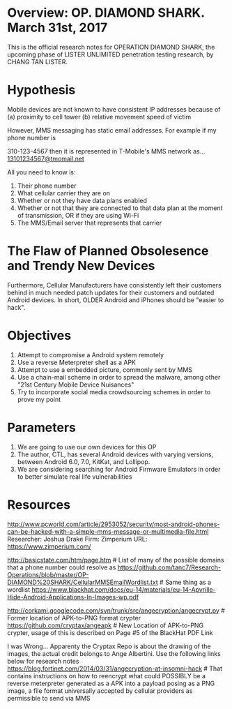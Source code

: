 # Overview: OP. DIAMOND SHARK. March 31st, 2017
This is the official research notes for OPERATION DIAMOND SHARK, the upcoming phase of LISTER UNLIMITED penetration testing research, by CHANG TAN LISTER.

# Hypothesis
Mobile devices are not known to have consistent IP addresses because of (a) proximity to cell tower (b) relative movement speed of victim

However, MMS messaging has static email addresses. For example if my phone number is 

310-123-4567 then it is represented in T-Mobile's MMS network as...
13101234567@tmomail.net

All you need to know is:

1. Their phone number
2. What cellular carrier they are on
3. Whether or not they have data plans enabled
4. Whether or not that they are connected to that data plan at the moment of transmission, OR if they are using Wi-Fi
5. The MMS/Email server that represents that carrier

# The Flaw of Planned Obsolesence and Trendy New Devices
Furthermore, Cellular Manufacturers have consistently left their customers behind in much needed patch updates for their customers and outdated Android devices. In short, OLDER Android and iPhones should be "easier to hack".

# Objectives

1. Attempt to compromise a Android system remotely
2. Use a reverse Meterpreter shell as a APK
3. Attempt to use a embedded picture, commonly sent by MMS
4. Use a chain-mail scheme in order to spread the malware, among other "21st Century Mobile Device Nuisances"
5. Try to incorporate social media crowdsourcing schemes in order to prove my point

# Parameters

1. We are going to use our own devices for this OP
2. The author, CTL, has several Android devices with varying versions, between Android 6.0, 7.0, KitKat, and Lollipop.
3. We are considering searching for Android Firmware Emulators in order to better simulate real life vulnerabilities

# Resources
http://www.pcworld.com/article/2953052/security/most-android-phones-can-be-hacked-with-a-simple-mms-message-or-multimedia-file.html
Researcher: Joshua Drake
Firm: Zimperium
URL: https://www.zimperium.com/

http://basicstate.com/htm/page.htm # List of many of the possible domains that a phone number could resolve as
https://github.com/tanc7/Research-Operations/blob/master/OP-DIAMOND%20SHARK/CellularMMSEmailWordlist.txt # Same thing as a wordlist
https://www.blackhat.com/docs/eu-14/materials/eu-14-Apvrille-Hide-Android-Applications-In-Images-wp.pdf

http://corkami.googlecode.com/svn/trunk/src/angecryption/angecrypt.py # Former location of APK-to-PNG format crypter
https://github.com/cryptax/angeapk # New Location of APK-to-PNG crypter, usage of this is described on Page #5 of the BlackHat PDF Link

I was Wrong... Apparenty the Cryptax Repo is about the drawing of the images, the actual credit belongs to Ange Albertini. Use the following links below for research notes
https://blog.fortinet.com/2014/03/31/angecryption-at-insomni-hack # That contains instructions on how to reencrypt what could POSSIBLY be a reverse meterpreter generated as a APK into a payload posing as a PNG image, a file format universally accepted by cellular providers as permissible to send via MMS
